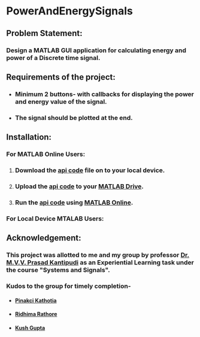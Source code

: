 
# PowerAndEnergySignals

## Problem Statement: 

###  Design a MATLAB GUI application for calculating energy and power of a Discrete time signal. 

## Requirements of the project:

- ###  Minimum 2 buttons- with callbacks for displaying the power and energy value of the signal.
- ### The signal should be plotted at the end.

## Installation:

### For MATLAB Online Users:
1.  ### Download the [api code](https://github.com/Prachi-Lal/PowerAndEnergySignals/blob/main/api_code.mlapp) file on to your local device.
2.  ### Upload the [api code](https://github.com/Prachi-Lal/PowerAndEnergySignals/blob/main/api_code.mlapp) to your [MATLAB Drive](https://in.mathworks.com/products/matlab-drive.html).
3.  ### Run the [api code](https://github.com/Prachi-Lal/PowerAndEnergySignals/blob/main/api_code.mlapp) using [MATLAB Online](https://in.mathworks.com/products/matlab-online.html).

### For Local Device MTALAB Users:
  
 
## Acknowledgement:

### This project was allotted to me and my group by professor [Dr. M.V.V. Prasad Kantipudi](https://www.linkedin.com/in/dr-mvv-prasad-kantipudi-239444a5/) as an Experiential Learning task under the course "Systems and Signals". 

### Kudos to the group for timely completion-
- #### [Pinakci Kathotia](https://github.com/extrinsically-p-type)
- #### [Ridhima Rathore](mailto:ridhima.rathore.btech2020@sitpune.edu.in )
- #### [Kush Gupta](mailto:kush.gupta.btech2020@sitpune.edu.in)



